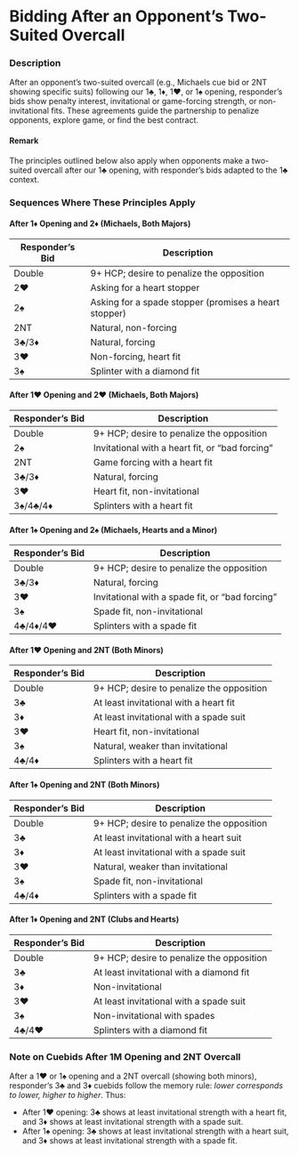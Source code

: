 # Bidding After an Opponent’s Two-Suited Overcall

### Description

After an opponent’s two-suited overcall (e.g., Michaels cue bid or 2NT showing specific suits) following our 1♣, 1♦, 1♥, or 1♠ opening, responder’s bids show penalty interest, invitational or game-forcing strength, or non-invitational fits. These agreements guide the partnership to penalize opponents, explore game, or find the best contract.

#### Remark
The principles outlined below also apply when opponents make a two-suited overcall after our 1♣ opening, with responder’s bids adapted to the 1♣ context.

### Sequences Where These Principles Apply

#### After 1♦ Opening and 2♦ (Michaels, Both Majors)
| Responder’s Bid | Description                                           |
| --------------- | ----------------------------------------------------- |
| Double          | 9+ HCP; desire to penalize the opposition             |
| 2♥              | Asking for a heart stopper                            |
| 2♠              | Asking for a spade stopper (promises a heart stopper) |
| 2NT             | Natural, non-forcing                                  |
| 3♣/3♦           | Natural, forcing                                      |
| 3♥              | Non-forcing, heart fit                                |
| 3♠              | Splinter with a diamond fit                           |

#### After 1♥ Opening and 2♥ (Michaels, Both Majors)
| Responder’s Bid | Description                                     |
| --------------- | ----------------------------------------------- |
| Double          | 9+ HCP; desire to penalize the opposition       |
| 2♠              | Invitational with a heart fit, or “bad forcing” |
| 2NT             | Game forcing with a heart fit                   |
| 3♣/3♦           | Natural, forcing                                |
| 3♥              | Heart fit, non-invitational                     |
| 3♠/4♣/4♦        | Splinters with a heart fit                      |

#### After 1♠ Opening and 2♠ (Michaels, Hearts and a Minor)
| Responder’s Bid | Description                                     |
| --------------- | ----------------------------------------------- |
| Double          | 9+ HCP; desire to penalize the opposition       |
| 3♣/3♦           | Natural, forcing                                |
| 3♥              | Invitational with a spade fit, or “bad forcing” |
| 3♠              | Spade fit, non-invitational                     |
| 4♣/4♦/4♥        | Splinters with a spade fit                      |

#### After 1♥ Opening and 2NT (Both Minors)
| Responder’s Bid | Description                               |
| --------------- | ----------------------------------------- |
| Double          | 9+ HCP; desire to penalize the opposition |
| 3♣              | At least invitational with a heart fit    |
| 3♦              | At least invitational with a spade suit   |
| 3♥              | Heart fit, non-invitational               |
| 3♠              | Natural, weaker than invitational     |
| 4♣/4♦           | Splinters with a heart fit                |

#### After 1♠ Opening and 2NT (Both Minors)
| Responder’s Bid | Description                               |
| --------------- | ----------------------------------------- |
| Double          | 9+ HCP; desire to penalize the opposition |
| 3♣              | At least invitational with a heart suit    |
| 3♦              | At least invitational with a spade suit   |
| 3♥              | Natural, weaker than invitational               |
| 3♠              | Spade fit, non-invitational     |
| 4♣/4♦           | Splinters with a spade fit                |

#### After 1♦ Opening and 2NT (Clubs and Hearts)
| Responder’s Bid | Description                               |
| --------------- | ----------------------------------------- |
| Double          | 9+ HCP; desire to penalize the opposition |
| 3♣              | At least invitational with a diamond fit  |
| 3♦              | Non-invitational                          |
| 3♥              | At least invitational with a spade suit   |
| 3♠              | Non-invitational with spades              |
| 4♣/4♥           | Splinters with a diamond fit              |

### Note on Cuebids After 1M Opening and 2NT Overcall
After a 1♥ or 1♠ opening and a 2NT overcall (showing both minors), responder’s 3♣ and 3♦ cuebids follow the memory rule: *lower corresponds to lower, higher to higher*. Thus:

- After 1♥ opening: 3♣ shows at least invitational strength with a heart fit, and 3♦ shows at least invitational strength with a spade suit.
- After 1♠ opening: 3♣ shows at least invitational strength with a heart suit, and 3♦ shows at least invitational strength with a spade fit.